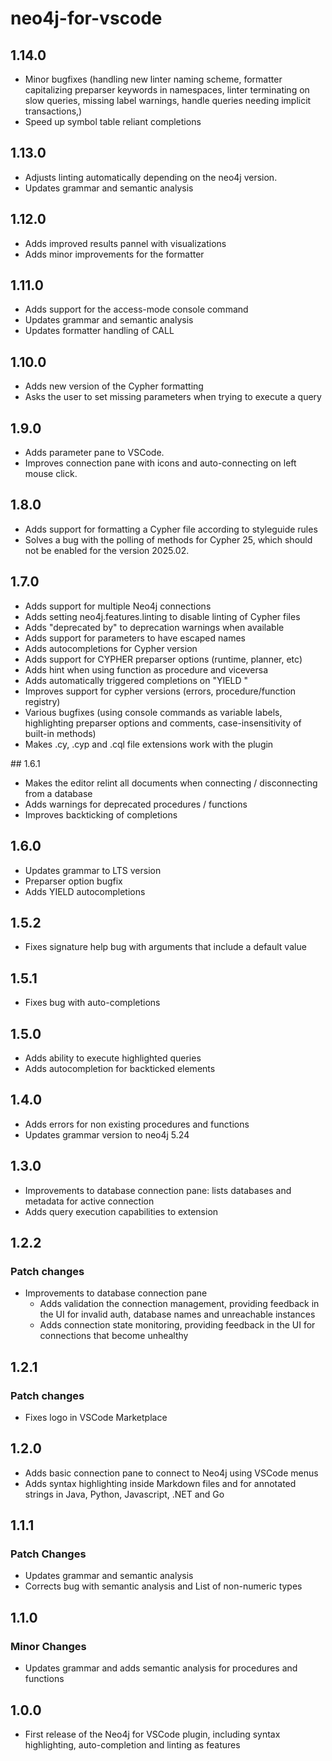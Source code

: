 # neo4j-for-vscode

## 1.14.0
- Minor bugfixes (handling new linter naming scheme, formatter capitalizing preparser keywords in namespaces, linter terminating on slow queries, missing label warnings, handle queries needing implicit transactions,)
- Speed up symbol table reliant completions

## 1.13.0
- Adjusts linting automatically depending on the neo4j version.
- Updates grammar and semantic analysis

## 1.12.0

- Adds improved results pannel with visualizations
- Adds minor improvements for the formatter

## 1.11.0

- Adds support for the access-mode console command
- Updates grammar and semantic analysis
- Updates formatter handling of CALL

## 1.10.0

- Adds new version of the Cypher formatting
- Asks the user to set missing parameters when trying to execute a query

## 1.9.0

- Adds parameter pane to VSCode.
- Improves connection pane with icons and auto-connecting on left mouse click.

## 1.8.0

- Adds support for formatting a Cypher file according to styleguide rules
- Solves a bug with the polling of methods for Cypher 25, which should not be enabled for the version 2025.02.

## 1.7.0

- Adds support for multiple Neo4j connections
- Adds setting neo4j.features.linting to disable linting of Cypher files
- Adds "deprecated by" to deprecation warnings when available
- Adds support for parameters to have escaped names
- Adds autocompletions for Cypher version
- Adds support for CYPHER preparser options (runtime, planner, etc)
- Adds hint when using function as procedure and viceversa
- Adds automatically triggered completions on "YIELD "
- Improves support for cypher versions (errors, procedure/function registry)
- Various bugfixes (using console commands as variable labels, highlighting preparser options and comments, case-insensitivity of built-in methods)
- Makes .cy, .cyp and .cql file extensions work with the plugin

## 1.6.1

- Makes the editor relint all documents when connecting / disconnecting from a database
- Adds warnings for deprecated procedures / functions
- Improves backticking of completions

## 1.6.0

- Updates grammar to LTS version
- Preparser option bugfix
- Adds YIELD autocompletions

## 1.5.2

- Fixes signature help bug with arguments that include a default value

## 1.5.1

- Fixes bug with auto-completions

## 1.5.0

- Adds ability to execute highlighted queries
- Adds autocompletion for backticked elements

## 1.4.0

- Adds errors for non existing procedures and functions
- Updates grammar version to neo4j 5.24

## 1.3.0

- Improvements to database connection pane: lists databases and metadata for active connection
- Adds query execution capabilities to extension

## 1.2.2

### Patch changes

- Improvements to database connection pane
  - Adds validation the connection management, providing feedback in the UI for invalid auth, database names and unreachable instances
  - Adds connection state monitoring, providing feedback in the UI for connections that become unhealthy

## 1.2.1

### Patch changes

- Fixes logo in VSCode Marketplace

## 1.2.0

- Adds basic connection pane to connect to Neo4j using VSCode menus
- Adds syntax highlighting inside Markdown files and for annotated strings in Java, Python, Javascript, .NET and Go

## 1.1.1

### Patch Changes

- Updates grammar and semantic analysis
- Corrects bug with semantic analysis and List of non-numeric types

## 1.1.0

### Minor Changes

- Updates grammar and adds semantic analysis for procedures and functions

## 1.0.0

- First release of the Neo4j for VSCode plugin, including syntax highlighting, auto-completion and linting as features
